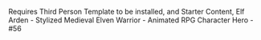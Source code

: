 

Requires Third Person Template to be installed, and Starter Content, Elf Arden - Stylized Medieval Elven Warrior - Animated RPG Character Hero - #56
